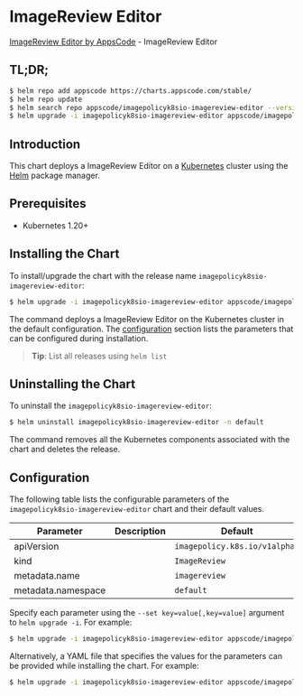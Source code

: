 # ImageReview Editor

[ImageReview Editor by AppsCode](https://appscode.com) - ImageReview Editor

## TL;DR;

```bash
$ helm repo add appscode https://charts.appscode.com/stable/
$ helm repo update
$ helm search repo appscode/imagepolicyk8sio-imagereview-editor --version=v0.16.0
$ helm upgrade -i imagepolicyk8sio-imagereview-editor appscode/imagepolicyk8sio-imagereview-editor -n default --create-namespace --version=v0.16.0
```

## Introduction

This chart deploys a ImageReview Editor on a [Kubernetes](http://kubernetes.io) cluster using the [Helm](https://helm.sh) package manager.

## Prerequisites

- Kubernetes 1.20+

## Installing the Chart

To install/upgrade the chart with the release name `imagepolicyk8sio-imagereview-editor`:

```bash
$ helm upgrade -i imagepolicyk8sio-imagereview-editor appscode/imagepolicyk8sio-imagereview-editor -n default --create-namespace --version=v0.16.0
```

The command deploys a ImageReview Editor on the Kubernetes cluster in the default configuration. The [configuration](#configuration) section lists the parameters that can be configured during installation.

> **Tip**: List all releases using `helm list`

## Uninstalling the Chart

To uninstall the `imagepolicyk8sio-imagereview-editor`:

```bash
$ helm uninstall imagepolicyk8sio-imagereview-editor -n default
```

The command removes all the Kubernetes components associated with the chart and deletes the release.

## Configuration

The following table lists the configurable parameters of the `imagepolicyk8sio-imagereview-editor` chart and their default values.

|     Parameter      | Description |                 Default                  |
|--------------------|-------------|------------------------------------------|
| apiVersion         |             | <code>imagepolicy.k8s.io/v1alpha1</code> |
| kind               |             | <code>ImageReview</code>                 |
| metadata.name      |             | <code>imagereview</code>                 |
| metadata.namespace |             | <code>default</code>                     |


Specify each parameter using the `--set key=value[,key=value]` argument to `helm upgrade -i`. For example:

```bash
$ helm upgrade -i imagepolicyk8sio-imagereview-editor appscode/imagepolicyk8sio-imagereview-editor -n default --create-namespace --version=v0.16.0 --set apiVersion=imagepolicy.k8s.io/v1alpha1
```

Alternatively, a YAML file that specifies the values for the parameters can be provided while
installing the chart. For example:

```bash
$ helm upgrade -i imagepolicyk8sio-imagereview-editor appscode/imagepolicyk8sio-imagereview-editor -n default --create-namespace --version=v0.16.0 --values values.yaml
```
